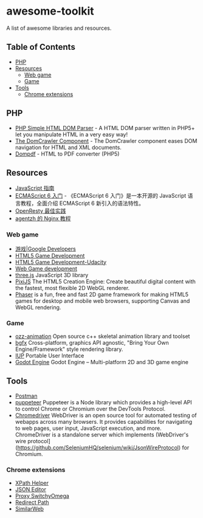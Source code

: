 # awesome-toolkit

A list of awesome libraries and resources.

## Table of Contents
- [PHP](#php)
- [Resources](#resources)
  - [Web game](#web-game)
  - [Game](#game)
- [Tools](#tools)
  - [Chrome extensions](#chrome-extensions)
    
## PHP

* [PHP Simple HTML DOM Parser](http://simplehtmldom.sourceforge.net/) - A HTML DOM parser written in PHP5+ let you manipulate HTML in a very easy way!
* [The DomCrawler Component](https://symfony.com/doc/current/components/dom_crawler.html) - The DomCrawler component eases DOM navigation for HTML and XML documents.
* [Dompdf](https://github.com/dompdf/dompdf) - HTML to PDF converter (PHP5) 

## Resources

* [JavaScript 指南](https://developer.mozilla.org/zh-CN/docs/Web/JavaScript/Guide)
* [ECMAScript 6 入门](http://es6.ruanyifeng.com/) - 《ECMAScript 6 入门》是一本开源的 JavaScript 语言教程，全面介绍 ECMAScript 6 新引入的语法特性。
* [OpenResty 最佳实践](https://moonbingbing.gitbooks.io/openresty-best-practices/content/index.html)
* [agentzh 的 Nginx 教程](https://openresty.org/download/agentzh-nginx-tutorials-zhcn.html)

### Web game

  * [游戏|Google Developers](https://developers.google.com/games/)
  * [HTML5 Game Development](http://html5gamedevelopment.com/)
  * [HTML5 Game Development-Udacity
](https://www.youtube.com/watch?v=i3n-BZ2UHO0&list=PLAwxTw4SYaPlUUkh6txMRXE-w-6N1Z225)
  * [Web Game development](https://developer.mozilla.org/zh-CN/docs/Games)
  * [three.js](https://threejs.org/)  JavaScript 3D library
  * [PixiJS](http://www.pixijs.com/)  The HTML5 Creation Engine: Create beautiful digital content with the fastest, most flexible 2D WebGL renderer.
  * [Phaser](https://phaser.io/) is a fun, free and fast 2D game framework for making HTML5 games for desktop and mobile web browsers, supporting Canvas and WebGL rendering. 

### Game

  * [ozz-animation](https://github.com/guillaumeblanc/ozz-animation/) Open source c++ skeletal animation library and toolset 
  * [bgfx](https://github.com/bkaradzic/bgfx) Cross-platform, graphics API agnostic, "Bring Your Own Engine/Framework" style rendering library.
  * [IUP](http://iup.sourceforge.net/) Portable User Interface
  * [Godot Engine](https://github.com/godotengine/godot) Godot Engine – Multi-platform 2D and 3D game engine

## Tools

* [Postman](https://www.getpostman.com/)
* [puppeteer](https://github.com/GoogleChrome/puppeteer) Puppeteer is a Node library which provides a high-level API to control Chrome or Chromium over the DevTools Protocol.
* [Chromedriver](https://sites.google.com/a/chromium.org/chromedriver/) WebDriver is an open source tool for automated testing of webapps across many browsers. It provides capabilities for navigating to web pages, user input, JavaScript execution, and more.  ChromeDriver is a standalone server which implements (WebDriver's wire protocol](https://github.com/SeleniumHQ/selenium/wiki/JsonWireProtocol) for Chromium. 

### Chrome extensions

  * [XPath Helper](https://chrome.google.com/webstore/detail/xpath-helper/hgimnogjllphhhkhlmebbmlgjoejdpjl)
  * [JSON Editor](https://chrome.google.com/webstore/detail/json-editor/lhkmoheomjbkfloacpgllgjcamhihfaj)
  * [Proxy SwitchyOmega](https://chrome.google.com/webstore/detail/proxy-switchyomega/padekgcemlokbadohgkifijomclgjgif)
  * [Redirect Path](https://chrome.google.com/webstore/detail/redirect-path/aomidfkchockcldhbkggjokdkkebmdll)
  * [SimilarWeb](https://chrome.google.com/webstore/detail/similarweb-traffic-rank-w/hoklmmgfnpapgjgcpechhaamimifchmp)


